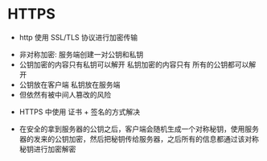 # HTTPS
* http 使用 SSL/TLS 协议进行加密传输
 - 非对称加密: 服务端创建一对公钥和私钥
 - 公钥加密的内容只有私钥可以解开 私钥加密的内容只有 所有的公钥都可以解开
 - 公钥放在客户端  私钥放在服务端
 - 但依然有被中间人篡改的风险
* HTTPS 中使用 证书 + 签名的方式解决
 - 在安全的拿到服务器的公钥之后，客户端会随机生成一个对称秘钥，使用服务器的发来的公钥加密，然后把秘钥传给服务器，之后所有的信息都通过该对称秘钥进行加密解密